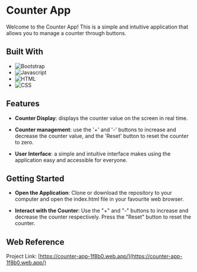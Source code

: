 # Counter App

Welcome to the Counter App! This is a simple and intuitive application that allows you to manage a counter through buttons.


## Built With
* ![Bootstrap][Bootstrap.com]
* ![Javascript][Javascript.com]
* ![HTML][HTML.com]
* ![CSS][CSS.com]

## Features

* **Counter Display**: displays the counter value on the screen in real time.
  
* **Counter management**: use the '+' and '-' buttons to increase and decrease the counter value, and the 'Reset' button to reset the counter to zero.
  
* **User Interface**: a simple and intuitive interface makes using the application easy and accessible for everyone.


## Getting Started
* **Open the Application**: Clone or download the repository to your computer and open the index.html file in your favourite web browser.
  
* **Interact with the Counter**: Use the "+" and "-" buttons to increase and decrease the counter respectively. Press the "Reset" button to reset the counter.

## Web Reference
Project Link: [https://counter-app-1f8b0.web.app/](https://counter-app-1f8b0.web.app/)


 
 <!-- MARKDOWN LINKS & IMAGES -->
[Bootstrap.com]: https://img.shields.io/badge/Bootstrap-563D7C?style=for-the-badge&logo=bootstrap&logoColor=white
[Javascript.com]: https://img.shields.io/badge/JavaScript-F7DF1E?style=for-the-badge&logo=javascript&logoColor=black
[HTML.com]: https://img.shields.io/badge/HTML5-E34F26?style=for-the-badge&logo=html5&logoColor=white
[CSS.com]: https://img.shields.io/badge/CSS3-1572B6?style=for-the-badge&logo=css3&logoColor=white
